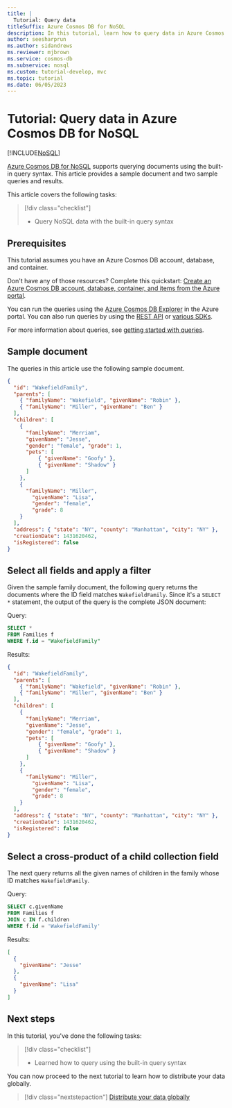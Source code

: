 ```yaml
---
title: |
  Tutorial: Query data
titleSuffix: Azure Cosmos DB for NoSQL
description: In this tutorial, learn how to query data in Azure Cosmos DB for NoSQL with the built-in query syntax using the Data Explorer.
author: seesharprun
ms.author: sidandrews
ms.reviewer: mjbrown
ms.service: cosmos-db
ms.subservice: nosql
ms.custom: tutorial-develop, mvc
ms.topic: tutorial
ms.date: 06/05/2023
---
```


# Tutorial: Query data in Azure Cosmos DB for NoSQL

[!INCLUDE[NoSQL](../includes/appliesto-nosql.md)]

[Azure Cosmos DB for NoSQL](../introduction.md) supports querying documents using the built-in query syntax. This article provides a sample document and two sample queries and results.

This article covers the following tasks:

> [!div class="checklist"]
>
> - Query NoSQL data with the built-in query syntax
>

## Prerequisites

This tutorial assumes you have an Azure Cosmos DB account, database, and container.

Don't have any of those resources? Complete this quickstart: [Create an Azure Cosmos DB account, database, container, and items from the Azure portal](quickstart-portal.md).

You can run the queries using the [Azure Cosmos DB Explorer](../data-explorer.md) in the Azure portal. You can also run queries by using the [REST API](/rest/api/cosmos-db/) or [various SDKs](sdk-dotnet-v3.md).

For more information about queries, see [getting started with queries](query/getting-started.md).

## Sample document

The queries in this article use the following sample document.

```json
{
  "id": "WakefieldFamily",
  "parents": [
    { "familyName": "Wakefield", "givenName": "Robin" },
    { "familyName": "Miller", "givenName": "Ben" }
  ],
  "children": [
    {
      "familyName": "Merriam", 
      "givenName": "Jesse", 
      "gender": "female", "grade": 1,
      "pets": [
          { "givenName": "Goofy" },
          { "givenName": "Shadow" }
      ]
    },
    { 
      "familyName": "Miller", 
        "givenName": "Lisa", 
        "gender": "female", 
        "grade": 8 
    }
  ],
  "address": { "state": "NY", "county": "Manhattan", "city": "NY" },
  "creationDate": 1431620462,
  "isRegistered": false
}
```

## Select all fields and apply a filter

Given the sample family document, the following query returns the documents where the ID field matches `WakefieldFamily`. Since it's a `SELECT *` statement, the output of the query is the complete JSON document:

Query:

```sql
SELECT * 
FROM Families f 
WHERE f.id = "WakefieldFamily"
```

Results:

```json
{
  "id": "WakefieldFamily",
  "parents": [
    { "familyName": "Wakefield", "givenName": "Robin" },
    { "familyName": "Miller", "givenName": "Ben" }
  ],
  "children": [
    {
      "familyName": "Merriam", 
      "givenName": "Jesse", 
      "gender": "female", "grade": 1,
      "pets": [
          { "givenName": "Goofy" },
          { "givenName": "Shadow" }
      ]
    },
    { 
      "familyName": "Miller", 
        "givenName": "Lisa", 
        "gender": "female", 
        "grade": 8 
    }
  ],
  "address": { "state": "NY", "county": "Manhattan", "city": "NY" },
  "creationDate": 1431620462,
  "isRegistered": false
}
```

## Select a cross-product of a child collection field

The next query returns all the given names of children in the family whose ID matches `WakefieldFamily`.

Query:

```sql
SELECT c.givenName 
FROM Families f 
JOIN c IN f.children 
WHERE f.id = 'WakefieldFamily'
```

Results:

```json
[
  {
    "givenName": "Jesse"
  },
  {
    "givenName": "Lisa"
  }
]
```

## Next steps

In this tutorial, you've done the following tasks:

> [!div class="checklist"]
>
> - Learned how to query using the built-in query syntax
>

You can now proceed to the next tutorial to learn how to distribute your data globally.

> [!div class="nextstepaction"]
> [Distribute your data globally](tutorial-global-distribution.md)
